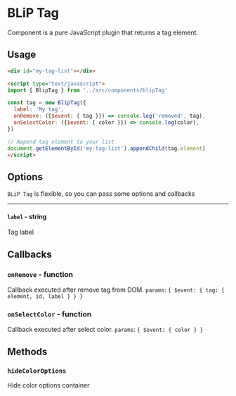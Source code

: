 # BLiP Tag

Component is a pure JavaScript plugin that returns a tag element.

## Usage

```html
<div id="my-tag-list"></div>

<script type="text/javascript">
import { BlipTag } from '../src/components/blipTag'

const tag = new BlipTag({
  label: 'My tag',
  onRemove: ({$event: { tag }}) => console.log('removed', tag),
  onSelectColor: ({$event: { color }}) => console.log(color),
})

// Append tag element to your list
document.getElementById('my-tag-list').appendChild(tag.element)
</script>
```

## Options

`BLiP Tag` is flexible, so you can pass some options and callbacks

---

#### `label` - string

Tag label

## Callbacks

### `onRemove` - function

Callback executed after remove tag from DOM.
`params`: `{ $event: { tag: { element, id, label } } }`

### `onSelectColor` - function

Callback executed after select color.
`params`: `{ $event: { color } }`

## Methods

### `hideColorOptions`

Hide color options container
